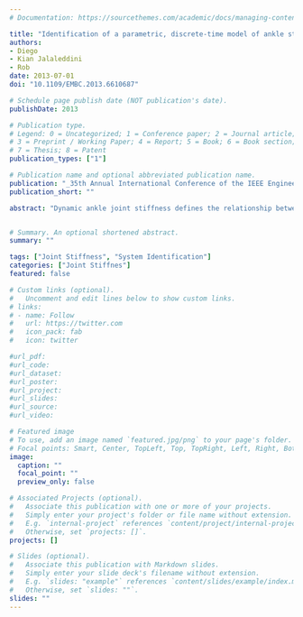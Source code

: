 ```yaml
---
# Documentation: https://sourcethemes.com/academic/docs/managing-content/

title: "Identification of a parametric, discrete-time model of ankle stiffness"
authors: 
- Diego
- Kian Jalaleddini
- Rob
date: 2013-07-01
doi: "10.1109/EMBC.2013.6610687"

# Schedule page publish date (NOT publication's date).
publishDate: 2013

# Publication type.
# Legend: 0 = Uncategorized; 1 = Conference paper; 2 = Journal article;
# 3 = Preprint / Working Paper; 4 = Report; 5 = Book; 6 = Book section;
# 7 = Thesis; 8 = Patent
publication_types: ["1"]

# Publication name and optional abbreviated publication name.
publication: "_35th Annual International Conference of the IEEE Engineering in Medicine and Biology Society_, p. 5065 - 5070"
publication_short: ""

abstract: "Dynamic ankle joint stiffness defines the relationship between the position of the ankle and the torque acting about it and can be separated into intrinsic and reflex components. Under stationary conditions, intrinsic stiffness can described by a linear second order system while reflex stiffness is described by Hammerstein system whose input is delayed velocity. Given that reflex and intrinsic torque cannot be measured separately, there has been much interest in the development of system identification techniques to separate them analytically. To date, most methods have been nonparametric and as a result there is no direct link between the estimated parameters and those of the stiffness model. This paper presents a novel algorithm for identification of a discrete-time model of ankle stiffness. Through simulations we show that the algorithm gives unbiased results even in the presence of large, non-white noise. Application of the method to experimental data demonstrates that it produces results consistent with previous findings."


# Summary. An optional shortened abstract.
summary: ""

tags: ["Joint Stiffness", "System Identification"]
categories: ["Joint Stiffnes"]
featured: false

# Custom links (optional).
#   Uncomment and edit lines below to show custom links.
# links:
# - name: Follow
#   url: https://twitter.com
#   icon_pack: fab
#   icon: twitter

#url_pdf: 
#url_code:
#url_dataset:
#url_poster:
#url_project:
#url_slides:
#url_source:
#url_video:

# Featured image
# To use, add an image named `featured.jpg/png` to your page's folder. 
# Focal points: Smart, Center, TopLeft, Top, TopRight, Left, Right, BottomLeft, Bottom, BottomRight.
image:
  caption: ""
  focal_point: ""
  preview_only: false

# Associated Projects (optional).
#   Associate this publication with one or more of your projects.
#   Simply enter your project's folder or file name without extension.
#   E.g. `internal-project` references `content/project/internal-project/index.md`.
#   Otherwise, set `projects: []`.
projects: []

# Slides (optional).
#   Associate this publication with Markdown slides.
#   Simply enter your slide deck's filename without extension.
#   E.g. `slides: "example"` references `content/slides/example/index.md`.
#   Otherwise, set `slides: ""`.
slides: ""
---
```

